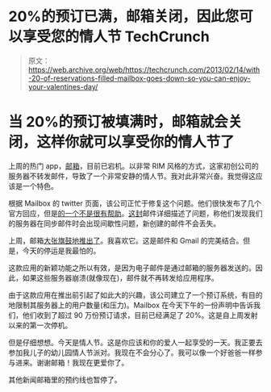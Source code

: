 # 20%的预订已满，邮箱关闭，因此您可以享受您的情人节 TechCrunch

> 原文：<https://web.archive.org/web/https://techcrunch.com/2013/02/14/with-20-of-reservations-filled-mailbox-goes-down-so-you-can-enjoy-your-valentines-day/>

# 当 20%的预订被填满时，邮箱就会关闭，这样你就可以享受你的情人节了

上周的热门 app，[邮箱](https://web.archive.org/web/20221005221357/http://www.mailboxapp.com/)，目前已宕机。以非常 RIM 风格的方式，这家初创公司的服务器不转发邮件，导致了一个非常安静的情人节。我对此非常兴奋。我觉得这应该是一个特色。

根据 Mailbox 的 twitter 页面，该公司正忙于修复这个问题。他们很快发布了几个官方回应，但是[的一个不是很有帮助](https://web.archive.org/web/20221005221357/https://twitter.com/mailbox/status/302125791582507008)。[这封](https://web.archive.org/web/20221005221357/http://www.mailboxapp.com/reservations/?p=1#were-experiencing-sync-issues-please-stay-tuned)邮件详细描述了问题，称他们发现我们的服务器在同步邮件时会出现间歇性问题，新创建的邮件不会丢失。

上周，邮箱[大张旗鼓地推出了](https://web.archive.org/web/20221005221357/https://beta.techcrunch.com/2013/02/07/mailbox-goes-live-you-still-have-to-wait/)。我喜欢它。这是邮件和 Gmail 的完美结合。但是，今天的停运是我最怕的。

这款应用的新颖功能之所以有效，是因为电子邮件是通过邮箱的服务器发送的。因此，如果这些服务器崩溃(就像现在)，邮件就不再转发给应用程序。

由于这款应用在推出前引起了如此大的兴趣，该公司建立了一个预订系统，有目的地限制其服务器上的用户数量(和压力)。Mailbox 在今天下午的一份声明中告诉我们，他们收到了超过 90 万份预订请求，目前已经满足了 20%。这是自上周发射以来的第一次停机。

但是仔细想想。今天是情人节。这是你应该和你的爱人一起享受的一天。我正要去参加我儿子的幼儿园情人节派对。我现在不会分心了。我可以像一个好爸爸一样参与进来。谢谢邮箱！我现在更爱你了。

其他新闻邮箱里的预约线也暂停了。